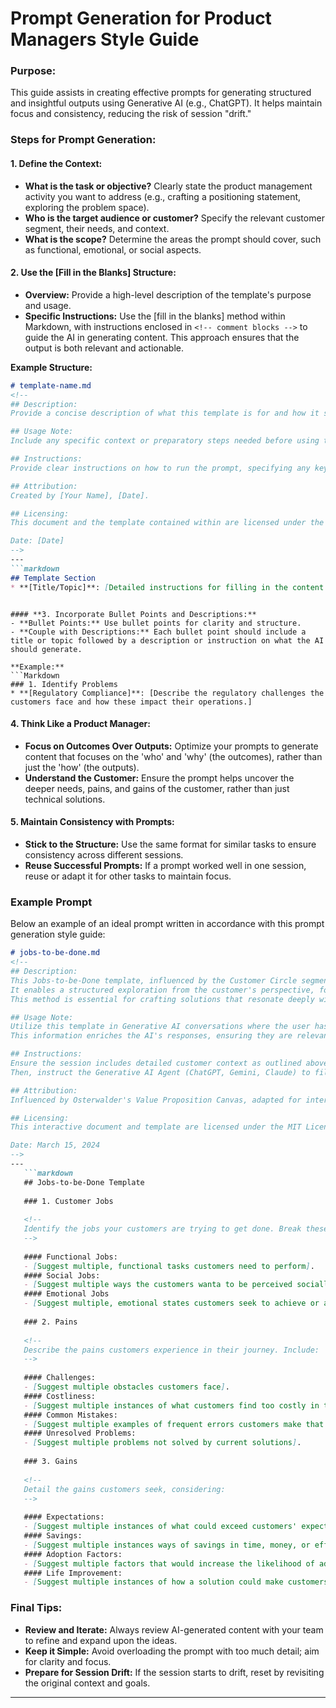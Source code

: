 # Prompt Generation for Product Managers Style Guide 

### **Purpose:**
This guide assists in creating effective prompts for generating structured and insightful outputs using Generative AI (e.g., ChatGPT). It helps maintain focus and consistency, reducing the risk of session "drift."

### **Steps for Prompt Generation:**

#### **1. Define the Context:**
   - **What is the task or objective?** Clearly state the product management activity you want to address (e.g., crafting a positioning statement, exploring the problem space).
   - **Who is the target audience or customer?** Specify the relevant customer segment, their needs, and context.
   - **What is the scope?** Determine the areas the prompt should cover, such as functional, emotional, or social aspects.

#### **2. Use the [Fill in the Blanks] Structure:**
   - **Overview:** Provide a high-level description of the template's purpose and usage. 
   - **Specific Instructions:** Use the [fill in the blanks] method within Markdown, with instructions enclosed in `<!-- comment blocks -->` to guide the AI in generating content. This approach ensures that the output is both relevant and actionable.

   **Example Structure:**
   ```Markdown
   # template-name.md
   <!-- 
   ## Description:
   Provide a concise description of what this template is for and how it should be used.

   ## Usage Note:
   Include any specific context or preparatory steps needed before using this template with Generative AI.

   ## Instructions:
   Provide clear instructions on how to run the prompt, specifying any key elements to include.

   ## Attribution:
   Created by [Your Name], [Date].

   ## Licensing:
   This document and the template contained within are licensed under the MIT License, allowing free use, modification, and distribution with proper attribution to the original and current creators.

   Date: [Date]
   -->
   ---
   ```markdown
   ## Template Section
   * **[Title/Topic]**: [Detailed instructions for filling in the content based on the context provided.]
   ```
   ```

#### **3. Incorporate Bullet Points and Descriptions:**
   - **Bullet Points:** Use bullet points for clarity and structure. 
   - **Couple with Descriptions:** Each bullet point should include a title or topic followed by a description or instruction on what the AI should generate.

   **Example:**
   ```Markdown
   ### 1. Identify Problems
   * **[Regulatory Compliance]**: [Describe the regulatory challenges the customers face and how these impact their operations.]
   ```

#### **4. Think Like a Product Manager:**
   - **Focus on Outcomes Over Outputs:** Optimize your prompts to generate content that focuses on the 'who' and 'why' (the outcomes), rather than just the 'how' (the outputs).
   - **Understand the Customer:** Ensure the prompt helps uncover the deeper needs, pains, and gains of the customer, rather than just technical solutions.

#### **5. Maintain Consistency with Prompts:**
   - **Stick to the Structure:** Use the same format for similar tasks to ensure consistency across different sessions.
   - **Reuse Successful Prompts:** If a prompt worked well in one session, reuse or adapt it for other tasks to maintain focus.

### Example Prompt

Below an example of an ideal prompt written in accordance with this prompt generation style guide:

```Markdown
# jobs-to-be-done.md
<!-- 
## Description:
This Jobs-to-be-Done template, influenced by the Customer Circle segment of the Osterwalder Value Proposition Canvas, has been created for interactive use with Generative AI agents such as ChatGPT, Gemini, and Claude. 
It enables a structured exploration from the customer's perspective, focusing on their jobs, pains, and gains. 
This method is essential for crafting solutions that resonate deeply with customer needs and preferences.

## Usage Note:
Utilize this template in Generative AI conversations where the user has already provided the session with comprehensive context on the target customer segment, including their behaviors, preferences, and current solutions. 
This information enriches the AI's responses, ensuring they are relevant and empathetic to the customer's situation.

## Instructions:
Ensure the session includes detailed customer context as outlined above. 
Then, instruct the Generative AI Agent (ChatGPT, Gemini, Claude) to fill in the blanks within the template, prompting detailed exploration of the Jobs-to-be-Done Template.

## Attribution:
Influenced by Osterwalder's Value Proposition Canvas, adapted for interactive use by Dean Peters, March 15, 2024.

## Licensing:
This interactive document and template are licensed under the MIT License, allowing free use, modification, and distribution with proper attribution to the original and current creators.

Date: March 15, 2024
-->
---
   ```markdown
   ## Jobs-to-be-Done Template
   
   ### 1. Customer Jobs
   
   <!--
   Identify the jobs your customers are trying to get done. Break these down into:
   -->
   
   #### Functional Jobs:
   - [Suggest multiple, functional tasks customers need to perform].
   #### Social Jobs:
   - [Suggest multiple ways the customers wanta to be perceived socially].
   #### Emotional Jobs
   - [Suggest multiple, emotional states customers seek to achieve or avoid].
   
   ### 2. Pains
   
   <!-- 
   Describe the pains customers experience in their journey. Include:
   -->
   
   #### Challenges:
   - [Suggest multiple obstacles customers face].
   #### Costliness:
   - [Suggest multiple instances of what customers find too costly in terms of time, money, or effort].
   #### Common Mistakes:
   - [Suggest multiple examples of frequent errors customers make that could be prevented].
   #### Unresolved Problems:
   - [Suggest multiple problems not solved by current solutions].
   
   ### 3. Gains
   
   <!--
   Detail the gains customers seek, considering:
   -->
   
   #### Expectations:
   - [Suggest multiple instances of what could exceed customers' expectations of current solutions].
   #### Savings:
   - [Suggest multiple instances ways of savings in time, money, or effort that would delight customers].
   #### Adoption Factors:
   - [Suggest multiple factors that would increase the likelihood of adopting a solution].
   #### Life Improvement:
   - [Suggest multiple instances of how a solution could make customers' lives easier or more enjoyable].
```

### **Final Tips:**
   - **Review and Iterate:** Always review AI-generated content with your team to refine and expand upon the ideas.
   - **Keep it Simple:** Avoid overloading the prompt with too much detail; aim for clarity and focus.
   - **Prepare for Session Drift:** If the session starts to drift, reset by revisiting the original context and goals.

---
